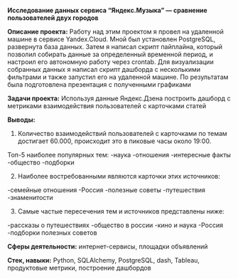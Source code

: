 **Исследование данных сервиса “Яндекс.Музыка” — сравнение пользователей двух городов**

**Описание проекта:**
Работу над этим проектом я провел на удаленной машине в сервисе Yandex.Cloud. Мной был установлен PostgreSQL, развернута база данных. Затем я написал скрипт пайплайна, который позволил собирать данные за определенный временной период, и настроил его автономную работу через crontab. Для визуализации собранных данных я написал скрипт дашборда с несколькими фильтрами и также запустил его на удаленной машине. По результатам была подготовлена презентация с полученными графиками

**Задачи проекта:**
Используя данные Яндекс.Дзена построить дашборд с метриками взаимодействия пользователей с карточками статей

**Выводы:**
1. Количество взаимодействий пользователей с карточками по темам достигает 60.000, происходит это в пиковые часы около 19:00.

Топ-5 наиболее популярных тем:
-наука
-отношения
-интересные факты
-общество
-подборки

2. Наиболее востребованными являются карточки этих источников:

-семейные отношения
-Россия
-полезные советы
-путешествия
-знаменитости

3. Самые частые пересечения тем и источников представлены ниже:

-рассказы о путешествиях
-общество в россии
-кино и наука
-Россия
-подборки полезных советов

**Сферы деятельности:** интернет-сервисы, площадки объявлений

**Стек, навыки:** Python, SQLAlchemy, PostgreSQL, dash, Tableau, продуктовые метрики, построение дашбордов
